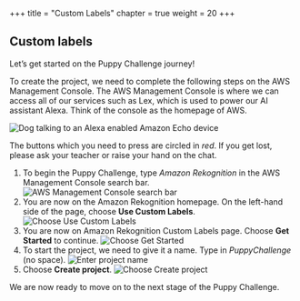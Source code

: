 +++
title = "Custom Labels"
chapter = true
weight = 20
+++

## Custom labels

Let’s get started on the Puppy Challenge journey!

To create the project, we need to complete the following steps on the AWS Management Console. The AWS Management Console is where we can access all of our services such as Lex, which is used to power our AI assistant Alexa. Think of the console as the homepage of AWS.

![Dog talking to an Alexa enabled Amazon Echo device](../20_puppy_vision/images/puppy-vision-04.png "Dog talking to an Alexa enabled Amazon Echo device")

The buttons which you need to press are circled in *red*. If you get lost, please ask your teacher or raise your hand on the chat.

1. To begin the Puppy Challenge, type *Amazon Rekognition* in the AWS Management Console search bar.
![AWS Management Console search bar](20_custom_labels/images/create-project-01.jpg "AWS Management Console search bar")
2. You are now on the Amazon Rekognition homepage. On the left-hand side of the page, choose **Use Custom Labels**.
![Choose Use Custom Labels](20_custom_labels/images/create-project-02.jpg "Choose Use Custom Labels")
3. You are now on Amazon Rekognition Custom Labels page. Choose **Get Started** to continue.
![Choose Get Started](20_custom_labels/images/create-project-03.jpg "Choose Get Started")
4. To start the project, we need to give it a name. Type in *PuppyChallenge* (no space).
![Enter project name](20_custom_labels/images/create-project-04.pjpgng "Enter project name")
5. Choose **Create project**.
![Choose Create project](20_custom_labels/images/create-project-05.jpg "Choose Create project")

We are now ready to move on to the next stage of the Puppy Challenge.
